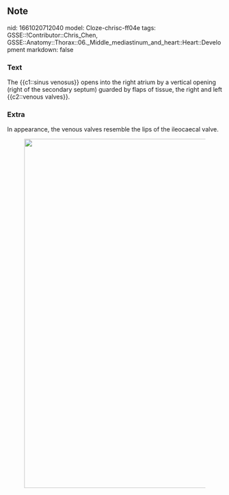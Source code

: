 ## Note
nid: 1661020712040
model: Cloze-chrisc-ff04e
tags: GSSE::!Contributor::Chris_Chen, GSSE::Anatomy::Thorax::06._Middle_mediastinum_and_heart::Heart::Development
markdown: false

### Text
<div class='toggle'>
  The {{c1::sinus venosus}} opens into the right atrium by a
  vertical opening (right of the secondary septum) guarded by flaps
  of tissue, the right and left {{c2::venous valves}}.
</div>

### Extra
<p id="f75448b6-b147-488e-8fd6-c760b20b5de4" class="">In
appearance, the venous valves resemble the lips of the ileocaecal
valve.
<figure id="d8800933-f4fc-486d-a150-209c536f7281" class="image">
  <a href= 
  "Development%20a53d4c825df44f8fb462f3ca59f85760/Untitled%202.png">
  <img style="width:816px" src= 
  "6daaaceca04ba1fa8410a739a2f99b565fadb578.png"></a>
</figure>
